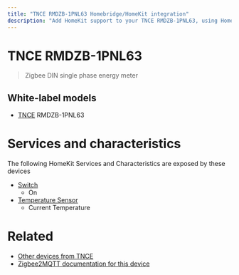 ```yaml
---
title: "TNCE RMDZB-1PNL63 Homebridge/HomeKit integration"
description: "Add HomeKit support to your TNCE RMDZB-1PNL63, using Homebridge, Zigbee2MQTT and homebridge-z2m."
---
```

<!---
This file has been GENERATED using src/docgen/docgen.ts
DO NOT EDIT THIS FILE MANUALLY!
-->
# TNCE RMDZB-1PNL63
> Zigbee DIN single phase energy meter


## White-label models
* [TNCE](../index.md#tnce) RMDZB-1PNL63

# Services and characteristics
The following HomeKit Services and Characteristics are exposed by
these devices

* [Switch](../../switch.md)
  * On
* [Temperature Sensor](../../sensors.md)
  * Current Temperature


# Related
* [Other devices from TNCE](../index.md#tnce)
* [Zigbee2MQTT documentation for this device](https://www.zigbee2mqtt.io/devices/RMDZB-1PNL63.html)